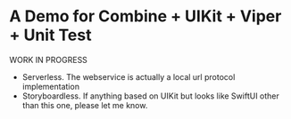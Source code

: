 # A Demo for Combine + UIKit + Viper + Unit Test

WORK IN PROGRESS


- Serverless. The webservice is actually a local url protocol implementation
- Storyboardless. If anything based on UIKit but looks like SwiftUI other than this one, please let me know.

